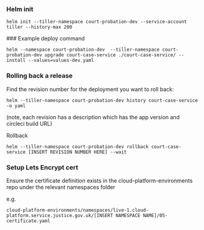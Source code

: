 
### Helm init

```
helm init --tiller-namespace court-probation-dev --service-account tiller --history-max 200
```

### Example deploy command
```
helm --namespace court-probation-dev  --tiller-namespace court-probation-dev upgrade court-case-service ./court-case-service/ --install --values=values-dev.yaml
```

### Rolling back a release
Find the revision number for the deployment you want to roll back:
```
helm --tiller-namespace court-probation-dev history court-case-service -o yaml
```
(note, each revision has a description which has the app version and circleci build URL)

Rollback
```
helm --tiller-namespace court-probation-dev rollback court-case-service [INSERT REVISION NUMBER HERE] --wait
```
### Setup Lets Encrypt cert

Ensure the certificate definition exists in the cloud-platform-environments repo under the relevant namespaces folder

e.g.
```
cloud-platform-environments/namespaces/live-1.cloud-platform.service.justice.gov.uk/[INSERT NAMESPACE NAME]/05-certificate.yaml
```
